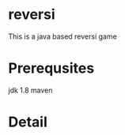 # reversi
This is a java based reversi game

Prerequsites
=============
jdk 1.8
maven

Detail
=======

